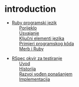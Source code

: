 # introduction

 <ul class='toc'><li><a href='/bs/introduction/ruby'>Ruby programski jezik</a><ul style='list-style: none;'><li><a href='/bs/introduction/ruby#origin'>Porijeklo</a></li><li><a href='/bs/introduction/ruby#adoption'>Usvajanje</a></li><li><a href='/bs/introduction/ruby#key-elements'>Ključni elementi jezika</a></li><li><a href='/bs/introduction/ruby#code-examples'>Primjeri programskog kôda</a></li><li><a href='/bs/introduction/ruby#merb-and-ruby'>Merb i Ruby</a></li></ul></li></ul>

<ul class='toc'><li><a href='/bs/introduction/rspec'>RSpec okvir za testiranje</a><ul style='list-style: none;'><li><a href='/bs/introduction/rspec#uvod'>Uvod</a></li><li><a href='/bs/introduction/rspec#historija'>Historija</a></li><li><a href='/bs/introduction/rspec#razvoj_vođen_ponašanjem'>Razvoj vođen ponašanjem</a></li><li><a href='/bs/introduction/rspec#implementacija'>Implementacija</a></li></ul></li></ul> 